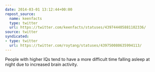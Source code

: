 ```yaml
---
date: 2014-03-01 13:12:44+00:00
repost_source:
  name: keenfacts
  type: twitter
  url: https://twitter.com/keenfacts/statuses/439744405881102336/
source: twitter
syndicated:
- type: twitter
  url: https://twitter.com/roytang/statuses/439750080635994113/
---
```


People with higher IQs tend to have a more difficult time falling asleep at night due to increased brain activity.